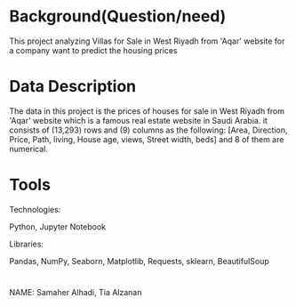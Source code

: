 # Background(Question/need)

This project analyzing Villas for Sale in West Riyadh from 'Aqar' website for a company want to predict the housing prices

# Data Description

The data in this project is the prices of houses for sale in West Riyadh from 'Aqar' website which is a famous real estate website in Saudi Arabia. 
it consists of (13,293) rows and (9) columns as the following:
[Area, Direction, Price, Path, living, House age, views, Street width, beds] and 8 of them are numerical.


# Tools

Technologies:

Python, Jupyter Notebook


Libraries:

Pandas, NumPy, Seaborn, Matplotlib, Requests, sklearn, BeautifulSoup


# 

# 

NAME: Samaher Alhadi, Tia Alzanan


```python

```
